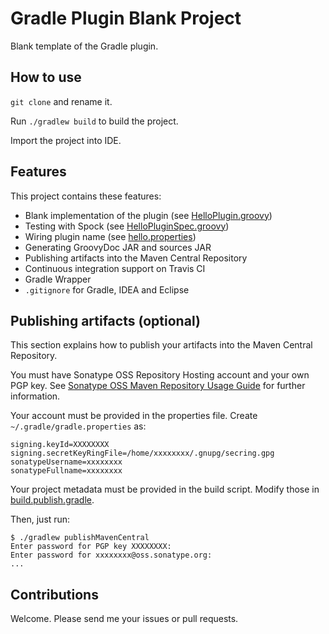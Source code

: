 Gradle Plugin Blank Project
===========================

Blank template of the Gradle plugin.


How to use
----------

`git clone` and rename it.

Run `./gradlew build` to build the project.

Import the project into IDE.


Features
--------

This project contains these features:

  * Blank implementation of the plugin (see [HelloPlugin.groovy](src/main/groovy/com/example/HelloPlugin.groovy))
  * Testing with Spock (see [HelloPluginSpec.groovy](src/test/groovy/com/example/HelloPluginSpec.groovy))
  * Wiring plugin name (see [hello.properties](src/main/resources/META-INF/gradle-plugins/hello.properties))
  * Generating GroovyDoc JAR and sources JAR
  * Publishing artifacts into the Maven Central Repository
  * Continuous integration support on Travis CI
  * Gradle Wrapper
  * `.gitignore` for Gradle, IDEA and Eclipse


Publishing artifacts (optional)
-------------------------------

This section explains how to publish your artifacts into the Maven Central Repository.

You must have Sonatype OSS Repository Hosting account and your own PGP key.
See [Sonatype OSS Maven Repository Usage Guide](https://docs.sonatype.org/display/Repository/Sonatype+OSS+Maven+Repository+Usage+Guide) for further information.

Your account must be provided in the properties file.
Create `~/.gradle/gradle.properties` as:
```
signing.keyId=XXXXXXXX
signing.secretKeyRingFile=/home/xxxxxxxx/.gnupg/secring.gpg
sonatypeUsername=xxxxxxxx
sonatypeFullname=xxxxxxxx
```

Your project metadata must be provided in the build script.
Modify those in [build.publish.gradle](/build.publish.gradle).

Then, just run:
```
$ ./gradlew publishMavenCentral
Enter password for PGP key XXXXXXXX:
Enter password for xxxxxxxx@oss.sonatype.org:
...
```


Contributions
-------------

Welcome.
Please send me your issues or pull requests.
